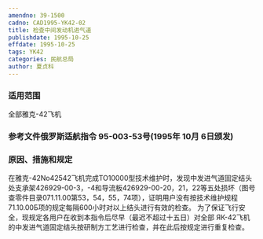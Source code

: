 ```yaml
---
amendno: 39-1500
cadno: CAD1995-YK42-02
title: 检查中间发动机进气道
publishdate: 1995-10-25
effdate: 1995-10-25
tags: YK42
categories: 民航总局
author: 夏贞科
---
```


### 适用范围 
全部雅克-42飞机

### 参考文件俄罗斯适航指令 95-003-53号(1995年 10月 6日颁发) 

### 原因、措施和规定 
在雅克-42No42542飞机完成TO10000型技术维护时，发现中发进气道固定结头处支承架426929-00-3，-4和导流板426929-00-20，21，22等五处损坏（图号查零件目录071.11.00第53，54，55，74项），证明用户没有按技术维护规程71.10.00Б项的规定每隔600小时对以上结头进行有效的检查。 
    为了保证飞行安全，现规定各用户在收到本指令后尽早（最迟不超过十五日）对全部 ЯК-42飞机的中发进气道固定结头按研制方工艺进行检查，并在此后按规定进行重复检查。
